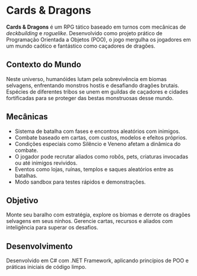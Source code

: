 # Cards & Dragons

**Cards & Dragons** é um RPG tático baseado em turnos com mecânicas de *deckbuilding* e *roguelike*. Desenvolvido como projeto prático de Programação Orientada a Objetos (POO), o jogo mergulha os jogadores em um mundo caótico e fantástico como caçadores de dragões.

## **Contexto do Mundo**
Neste universo, humanóides lutam pela sobrevivência em biomas selvagens, enfrentando monstros hostis e desafiando dragões brutais. Espécies de diferentes tribos se unem em guildas de caçadores e cidades fortificadas para se proteger das bestas monstruosas desse mundo.

## **Mecânicas**
- Sistema de batalha com fases e encontros aleatórios com inimigos.
- Combate baseado em cartas, com custos, modelos e efeitos próprios.
- Condições especiais como Silêncio e Veneno afetam a dinâmica do combate.
- O jogador pode recrutar aliados como robôs, pets, criaturas invocadas ou até inimigos revividos.
- Eventos como lojas, ruínas, templos e saques aleatórios entre as batalhas.
- Modo sandbox para testes rápidos e demonstrações.

## **Objetivo**
Monte seu baralho com estratégia, explore os biomas e derrote os dragões selvagens em seus ninhos. Gerencie cartas, recursos e aliados com inteligência para superar os desafios.

## **Desenvolvimento**
Desenvolvido em C# com .NET Framework, aplicando princípios de POO e práticas iniciais de código limpo.
